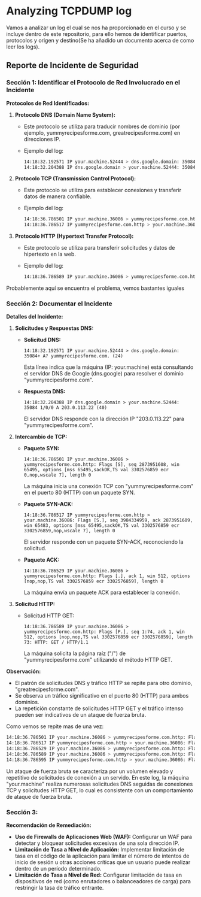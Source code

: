 # Analyzing TCPDUMP log

Vamos a analizar un log el cual se nos ha proporcionado en el curso y se incluye dentro de este repositorio, para ello hemos de identificar puertos, protocolos y origen y destino(Se ha añadido un documento acerca de como leer los logs).

## Reporte de Incidente de Seguridad

### Sección 1: Identificar el Protocolo de Red Involucrado en el Incidente

**Protocolos de Red Identificados:**

1. **Protocolo DNS (Domain Name System):**

   - Este protocolo se utiliza para traducir nombres de dominio (por ejemplo, yummyrecipesforme.com, greatrecipesforme.com) en direcciones IP.

   - Ejemplo del log:

     ```bash
     14:18:32.192571 IP your.machine.52444 > dns.google.domain: 35084+ A? yummyrecipesforme.com. (24)
     14:18:32.204388 IP dns.google.domain > your.machine.52444: 35084 1/0/0 A 203.0.113.22 (40)
     ```

2. **Protocolo TCP (Transmission Control Protocol):**

   - Este protocolo se utiliza para establecer conexiones y transferir datos de manera confiable.

   - Ejemplo del log:

     ```bash
     14:18:36.786501 IP your.machine.36086 > yummyrecipesforme.com.http: Flags [S], seq 2873951608, win 65495, options [mss 65495,sackOK,TS val 3302576859 ecr 0,nop,wscale 7], length 0
     14:18:36.786517 IP yummyrecipesforme.com.http > your.machine.36086: Flags [S.], seq 3984334959, ack 2873951609, win 65483, options [mss 65495,sackOK,TS val 3302576859 ecr 3302576859,nop,wscale 7], length 0
     ```

3. **Protocolo HTTP (Hypertext Transfer Protocol):**

   - Este protocolo se utiliza para transferir solicitudes y datos de hipertexto en la web.

   - Ejemplo del log:

     ```bash
     14:18:36.786589 IP your.machine.36086 > yummyrecipesforme.com.http: Flags [P.], seq 1:74, ack 1, win 512, options [nop,nop,TS val 3302576859 ecr 3302576859], length 73: HTTP: GET / HTTP/1.1
     ```

Probablemente aquí se encuentra el problema, vemos bastantes iguales

### Sección 2: Documentar el Incidente

**Detalles del Incidente:**

1. **Solicitudes y Respuestas DNS:**

   - **Solicitud DNS:**

     ```
     14:18:32.192571 IP your.machine.52444 > dns.google.domain: 35084+ A? yummyrecipesforme.com. (24)
     ```

     Esta línea indica que la máquina (IP: your.machine) está consultando el servidor DNS de Google (dns.google) para resolver el dominio "yummyrecipesforme.com".

   - **Respuesta DNS:**

     ```
     14:18:32.204388 IP dns.google.domain > your.machine.52444: 35084 1/0/0 A 203.0.113.22 (40)
     ```

     El servidor DNS responde con la dirección IP "203.0.113.22" para "yummyrecipesforme.com".

2. **Intercambio de TCP:**

   - **Paquete SYN:**

     ```
     14:18:36.786501 IP your.machine.36086 > yummyrecipesforme.com.http: Flags [S], seq 2873951608, win 65495, options [mss 65495,sackOK,TS val 3302576859 ecr 0,nop,wscale 7], length 0
     ```

     La máquina inicia una conexión TCP con "yummyrecipesforme.com" en el puerto 80 (HTTP) con un paquete SYN.

   - **Paquete SYN-ACK:**

     ```
     14:18:36.786517 IP yummyrecipesforme.com.http > your.machine.36086: Flags [S.], seq 3984334959, ack 2873951609, win 65483, options [mss 65495,sackOK,TS val 3302576859 ecr 3302576859,nop,wscale 7], length 0
     ```

     El servidor responde con un paquete SYN-ACK, reconociendo la solicitud.

   - **Paquete ACK:**

     ```
     14:18:36.786529 IP your.machine.36086 > yummyrecipesforme.com.http: Flags [.], ack 1, win 512, options [nop,nop,TS val 3302576859 ecr 3302576859], length 0
     ```

     La máquina envía un paquete ACK para establecer la conexión.

3. **Solicitud HTTP:**

   - Solicitud HTTP GET:

     ```
     14:18:36.786589 IP your.machine.36086 > yummyrecipesforme.com.http: Flags [P.], seq 1:74, ack 1, win 512, options [nop,nop,TS val 3302576859 ecr 3302576859], length 73: HTTP: GET / HTTP/1.1
     ```

     La máquina solicita la página raíz ("/") de "yummyrecipesforme.com" utilizando el método HTTP GET.

**Observación:**

- El patrón de solicitudes DNS y tráfico HTTP se repite para otro dominio, "greatrecipesforme.com".
- Se observa un tráfico significativo en el puerto 80 (HTTP) para ambos dominios.
- La repetición constante de solicitudes HTTP GET y el tráfico intenso pueden ser indicativos de un ataque de fuerza bruta.

Como vemos se repite mas de una vez:

```bash
14:18:36.786501 IP your.machine.36086 > yummyrecipesforme.com.http: Flags [S], seq 2873951608, win 65495, options [mss 65495,sackOK,TS val 3302576859 ecr 0,nop,wscale 7], length 0
14:18:36.786517 IP yummyrecipesforme.com.http > your.machine.36086: Flags [S.], seq 3984334959, ack 2873951609, win 65483, options [mss 65495,sackOK,TS val 3302576859 ecr 3302576859,nop,wscale 7], length 0
14:18:36.786529 IP your.machine.36086 > yummyrecipesforme.com.http: Flags [.], ack 1, win 512, options [nop,nop,TS val 3302576859 ecr 3302576859], length 0
14:18:36.786589 IP your.machine.36086 > yummyrecipesforme.com.http: Flags [P.], seq 1:74, ack 1, win 512, options [nop,nop,TS val 3302576859 ecr 3302576859], length 73: HTTP: GET / HTTP/1.1
14:18:36.786595 IP yummyrecipesforme.com.http > your.machine.36086: Flags [.], ack 74, win 512, options [nop,nop,TS val 3302576859 ecr 330257
```



Un ataque de fuerza bruta se caracteriza por un volumen elevado y repetitivo de solicitudes de conexión a un servido. En este log, la máquina "your.machine" realiza numerosas solicitudes DNS seguidas de conexiones TCP y solicitudes HTTP GET, lo cual es consistente con un comportamiento de ataque de fuerza bruta.



### Sección 3: 

**Recomendación de Remediación:**

- **Uso de Firewalls de Aplicaciones Web (WAF):** Configurar un WAF para detectar y bloquear solicitudes excesivas de una sola dirección IP.
- **Limitación de Tasa a Nivel de Aplicación:** Implementar limitación de tasa en el código de la aplicación para limitar el número de intentos de inicio de sesión u otras acciones críticas que un usuario puede realizar dentro de un período determinado.
- **Limitación de Tasa a Nivel de Red:** Configurar limitación de tasa en dispositivos de red (como enrutadores o balanceadores de carga) para restringir la tasa de tráfico entrante.

